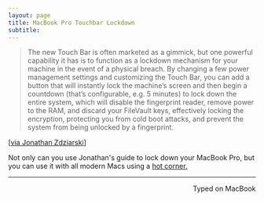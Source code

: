 ```yaml
---
layout: page
title: MacBook Pro Touchbar Lockdown
subtitle:
---
```


> The new Touch Bar is often marketed as a gimmick, but one powerful capability it has is to function as a lockdown mechanism for your machine in the event of a physical breach. By changing a few power management settings and customizing the Touch Bar, you can add a button that will instantly lock the machine’s screen and then begin a countdown (that’s configurable, e.g. 5 minutes) to lock down the entire system, which will disable the fingerprint reader, remove power to the RAM, and discard your FileVault keys, effectively locking the encryption, protecting you from cold boot attacks, and prevent the system from being unlocked by a fingerprint.

[[via Jonathan Zdziarski](https://www.zdziarski.com/blog/?p=6705)]

Not only can you use Jonathan's guide to lock down your MacBook Pro, but you can use it with all modern Macs using a [hot corner.](https://support.apple.com/kb/PH18796?locale=en_US&viewlocale=en_US)

---
<p align="right">Typed on MacBook</p>
